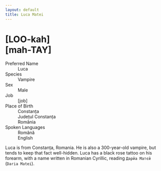 ```yaml
---
layout: default
title: Luca Matei
---
```

# [LOO-kah]<br>[mah-TAY]
<dl>
<dt>Preferred Name</dt>
<dd>Luca</dd>
<dt>Species</dt>
<dd>Vampire</dd>
<dt>Sex</dt>
<dd>Male</dd>
<dt>Job</dt>
<dd>[job]</dd>
<dt>Place of Birth</dt>
<dd>Constanța</dd>
<dd>Județul Constanța</dd>
<dd>România</dd>
<dt>Spoken Languages</dt>
<dd>Română</dd>
<dd>English</dd>
</dl>

Luca is from Constanța, Romania. He is also a 300-year-old vampire, but tends to keep that fact well-hidden. Luca has a black rose tattoo on his forearm, with a name written in Romanian Cyrillic, reading `Дарйа Матєй` (`Daria Matei`).
